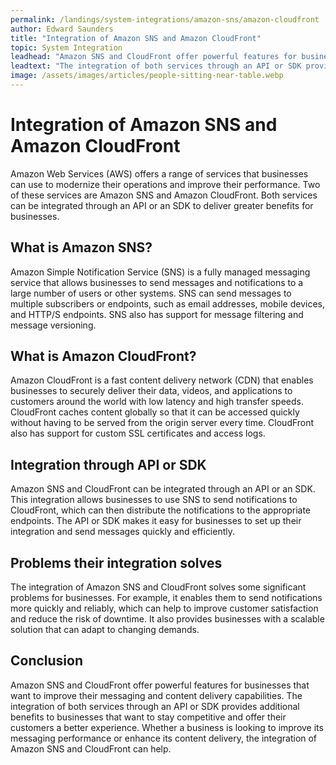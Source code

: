 ```yaml
---
permalink: /landings/system-integrations/amazon-sns/amazon-cloudfront
author: Edward Saunders
title: "Integration of Amazon SNS and Amazon CloudFront"
topic: System Integration
leadhead: "Amazon SNS and CloudFront offer powerful features for businesses that want to improve their messaging and content delivery capabilities"
leadtext: "The integration of both services through an API or SDK provides additional benefits to businesses that want to stay competitive and offer their customers a better experience. Whether a business is looking to improve its messaging performance or enhance its content delivery, the integration of Amazon SNS and CloudFront can help."
image: /assets/images/articles/people-sitting-near-table.webp
---
```

<div class="arttext">	<h1>Integration of Amazon SNS and Amazon CloudFront</h1>
	<p>Amazon Web Services (AWS) offers a range of services that businesses can use to modernize their operations and improve their performance. Two of these services are Amazon SNS and Amazon CloudFront. Both services can be integrated through an API or an SDK to deliver greater benefits for businesses.</p>
	<h2>What is Amazon SNS?</h2>
	<p>Amazon Simple Notification Service (SNS) is a fully managed messaging service that allows businesses to send messages and notifications to a large number of users or other systems. SNS can send messages to multiple subscribers or endpoints, such as email addresses, mobile devices, and HTTP/S endpoints. SNS also has support for message filtering and message versioning.</p>
	<h2>What is Amazon CloudFront?</h2>
	<p>Amazon CloudFront is a fast content delivery network (CDN) that enables businesses to securely deliver their data, videos, and applications to customers around the world with low latency and high transfer speeds. CloudFront caches content globally so that it can be accessed quickly without having to be served from the origin server every time. CloudFront also has support for custom SSL certificates and access logs.</p>
	<h2>Integration through API or SDK</h2>
	<p>Amazon SNS and CloudFront can be integrated through an API or an SDK. This integration allows businesses to use SNS to send notifications to CloudFront, which can then distribute the notifications to the appropriate endpoints. The API or SDK makes it easy for businesses to set up their integration and send messages quickly and efficiently.</p>
	<h2>Problems their integration solves</h2>
	<p>The integration of Amazon SNS and CloudFront solves some significant problems for businesses. For example, it enables them to send notifications more quickly and reliably, which can help to improve customer satisfaction and reduce the risk of downtime. It also provides businesses with a scalable solution that can adapt to changing demands.</p>
	<h2>Conclusion</h2>
	<p>Amazon SNS and CloudFront offer powerful features for businesses that want to improve their messaging and content delivery capabilities. The integration of both services through an API or SDK provides additional benefits to businesses that want to stay competitive and offer their customers a better experience. Whether a business is looking to improve its messaging performance or enhance its content delivery, the integration of Amazon SNS and CloudFront can help.</p>
</div>